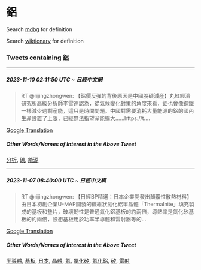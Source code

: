 # 鋁

Search [mdbg](https://www.mdbg.net/chinese/dictionary?page=worddict&wdrst=0&wdqb=鋁) for definition

Search [wiktionary](https://en.wiktionary.org/wiki/鋁) for definition

### Tweets containing 鋁

___
##### 2023-11-10 02:11:50 UTC ~ 日經中文網
> RT @rijingzhongwen: 【鋁價反彈的背後原因是中國脫碳減産】丸紅經濟研究所高級分析師李雪連認為，從氣候變化對策的角度來看，鋁也會像鋼鐵一樣減少過剩産能，這只是時間問題。中國對需要消耗大量能源的鋁的國內生産設置了上限，已經無法指望産能擴大……https://t.…

[Google Translation](https://translate.google.com/?hi=en&tab=TT&sl=zh-CN&tl=en&op=translate&text=RT+%40rijingzhongwen%3A+%E3%80%90%E9%8B%81%E5%83%B9%E5%8F%8D%E5%BD%88%E7%9A%84%E8%83%8C%E5%BE%8C%E5%8E%9F%E5%9B%A0%E6%98%AF%E4%B8%AD%E5%9C%8B%E8%84%AB%E7%A2%B3%E6%B8%9B%E7%94%A3%E3%80%91%E4%B8%B8%E7%B4%85%E7%B6%93%E6%BF%9F%E7%A0%94%E7%A9%B6%E6%89%80%E9%AB%98%E7%B4%9A%E5%88%86%E6%9E%90%E5%B8%AB%E6%9D%8E%E9%9B%AA%E9%80%A3%E8%AA%8D%E7%82%BA%EF%BC%8C%E5%BE%9E%E6%B0%A3%E5%80%99%E8%AE%8A%E5%8C%96%E5%B0%8D%E7%AD%96%E7%9A%84%E8%A7%92%E5%BA%A6%E4%BE%86%E7%9C%8B%EF%BC%8C%E9%8B%81%E4%B9%9F%E6%9C%83%E5%83%8F%E9%8B%BC%E9%90%B5%E4%B8%80%E6%A8%A3%E6%B8%9B%E5%B0%91%E9%81%8E%E5%89%A9%E7%94%A3%E8%83%BD%EF%BC%8C%E9%80%99%E5%8F%AA%E6%98%AF%E6%99%82%E9%96%93%E5%95%8F%E9%A1%8C%E3%80%82%E4%B8%AD%E5%9C%8B%E5%B0%8D%E9%9C%80%E8%A6%81%E6%B6%88%E8%80%97%E5%A4%A7%E9%87%8F%E8%83%BD%E6%BA%90%E7%9A%84%E9%8B%81%E7%9A%84%E5%9C%8B%E5%85%A7%E7%94%9F%E7%94%A3%E8%A8%AD%E7%BD%AE%E4%BA%86%E4%B8%8A%E9%99%90%EF%BC%8C%E5%B7%B2%E7%B6%93%E7%84%A1%E6%B3%95%E6%8C%87%E6%9C%9B%E7%94%A3%E8%83%BD%E6%93%B4%E5%A4%A7%E2%80%A6%E2%80%A6https%3A%2F%2Ft.%E2%80%A6)
##### Other Words/Names of Interest in the Above Tweet
[分析](分析.md), [碳](碳.md), [能源](能源.md)
___
##### 2023-11-07 08:40:00 UTC ~ 日經中文網
> RT @rijingzhongwen: 【日經BP精選：日本企業開發出顛覆性散熱材料】由日本初創企業U-MAP開發的纖維狀氮化鋁單晶體「Thermalnite」填充製成的基板和墊片，破壞韌性是普通氮化鋁基板的約兩倍，導熱率是氮化矽基板的約兩倍，設想基板用於功率半導體和雷射器等的…

[Google Translation](https://translate.google.com/?hi=en&tab=TT&sl=zh-CN&tl=en&op=translate&text=RT+%40rijingzhongwen%3A+%E3%80%90%E6%97%A5%E7%B6%93BP%E7%B2%BE%E9%81%B8%EF%BC%9A%E6%97%A5%E6%9C%AC%E4%BC%81%E6%A5%AD%E9%96%8B%E7%99%BC%E5%87%BA%E9%A1%9B%E8%A6%86%E6%80%A7%E6%95%A3%E7%86%B1%E6%9D%90%E6%96%99%E3%80%91%E7%94%B1%E6%97%A5%E6%9C%AC%E5%88%9D%E5%89%B5%E4%BC%81%E6%A5%ADU-MAP%E9%96%8B%E7%99%BC%E7%9A%84%E7%BA%96%E7%B6%AD%E7%8B%80%E6%B0%AE%E5%8C%96%E9%8B%81%E5%96%AE%E6%99%B6%E9%AB%94%E3%80%8CThermalnite%E3%80%8D%E5%A1%AB%E5%85%85%E8%A3%BD%E6%88%90%E7%9A%84%E5%9F%BA%E6%9D%BF%E5%92%8C%E5%A2%8A%E7%89%87%EF%BC%8C%E7%A0%B4%E5%A3%9E%E9%9F%8C%E6%80%A7%E6%98%AF%E6%99%AE%E9%80%9A%E6%B0%AE%E5%8C%96%E9%8B%81%E5%9F%BA%E6%9D%BF%E7%9A%84%E7%B4%84%E5%85%A9%E5%80%8D%EF%BC%8C%E5%B0%8E%E7%86%B1%E7%8E%87%E6%98%AF%E6%B0%AE%E5%8C%96%E7%9F%BD%E5%9F%BA%E6%9D%BF%E7%9A%84%E7%B4%84%E5%85%A9%E5%80%8D%EF%BC%8C%E8%A8%AD%E6%83%B3%E5%9F%BA%E6%9D%BF%E7%94%A8%E6%96%BC%E5%8A%9F%E7%8E%87%E5%8D%8A%E5%B0%8E%E9%AB%94%E5%92%8C%E9%9B%B7%E5%B0%84%E5%99%A8%E7%AD%89%E7%9A%84%E2%80%A6)
##### Other Words/Names of Interest in the Above Tweet
[半導體](半導體.md), [基板](基板.md), [日本](日本.md), [晶體](晶體.md), [氮](氮.md), [氮化矽](氮化矽.md), [氮化鋁](氮化鋁.md), [矽](矽.md), [雷射](雷射.md)
